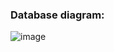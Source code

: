 ### Database diagram: 
![image](https://github.com/neblessed/jobhunter_telegram_bot/assets/110935510/44daeb96-95a9-4ae5-ad1f-57dfcca1b427)



